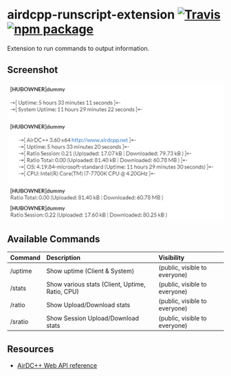 # airdcpp-runscript-extension [![Travis][build-badge]][build] [![npm package][npm-badge]][npm]

Extension to run commands to output information.

## Screenshot

![Output](doc/commands_output.png?raw=true "Output")

## Available Commands

| Command | Description | Visibility |
| :--- | :--- | :--- |
| /uptime | Show uptime (Client & System) | (public, visible to everyone) |
| /stats  | Show various stats (Client, Uptime, Ratio, CPU)| (public, visible to everyone) |
| /ratio  | Show Upload/Download stats| (public, visible to everyone) |
| /sratio | Show Session Upload/Download stats| (public, visible to everyone) |

## Resources

- [AirDC++ Web API reference](http://apidocs.airdcpp.net)

[build-badge]: https://img.shields.io/travis/peps1/airdcpp-user-commands/master.svg?style=flat-square
[build]: https://travis-ci.org/peps1/airdcpp-user-commands

[npm-badge]: https://img.shields.io/npm/v/airdcpp-user-commands.svg?style=flat-square
[npm]: https://www.npmjs.org/package/airdcpp-user-commands